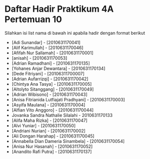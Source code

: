 # Daftar Hadir Praktikum 4A Pertemuan 10
Silahkan isi list nama di bawah ini apabila hadir dengan format berikut

- [Adi Sunandar] - [2010631170041]
- [Alif Karimullah] - [2010631170046]
- [Afifah Nur Sallamah] - [2010631170001]
- [anisah] - [2010631170053]
- [Adrian Ramadhani] - [2010631170135]
- [Yohanes Anjar Dewantara] - [2010631170134]
- [Dede Fitriyani] - [20106311700007]
- [Adrian Aufarrizqi] - [2010631170042]
- [Chintya Ana Tasya] - [2010631170005]
- [Altolyto Sitanggang] - [2010631170049]
- [Adrian Wibisono] - [2010631170043]
- [Anisa Fitrianida Lutfiajati Pradhyani] - [2010631170003]
- [Asyifa Maulana] - [2010631170004]
- [Alfian Vito Anggoro] - [2010631170044]
- Jovanka Sandra Nathalie Silalahi - 2010631170133
- [Alifa Maha Rizka] - [2010631170047]
- [Alvi Yuniar] - [2010631170050]
- [Andriani Nurian] - [2010631170002]
- [Ali Dongan Harahap] - [2010631170045]
- [Annabella Dian Dameria Sinambela] - [2010631170054]
- [Anisa Nur Hasanah] - [2010631170052]
- [Anandito Rafi Putra] - [2010631170137]
